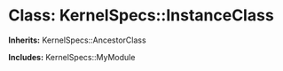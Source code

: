 # Class: KernelSpecs::InstanceClass
**Inherits:** KernelSpecs::AncestorClass
    
**Includes:** KernelSpecs::MyModule
  




